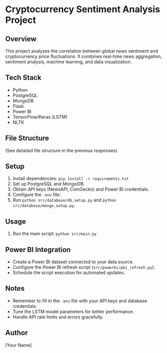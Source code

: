 # Cryptocurrency Sentiment Analysis Project

## Overview

This project analyzes the correlation between global news sentiment and cryptocurrency price fluctuations. It combines real-time news aggregation, sentiment analysis, machine learning, and data visualization.

## Tech Stack

*   Python
*   PostgreSQL
*   MongoDB
*   Flask
*   Power BI
*   TensorFlow/Keras (LSTM)
*   NLTK

## File Structure

(See detailed file structure in the previous responses)

## Setup

1.  Install dependencies: `pip install -r requirements.txt`
2.  Set up PostgreSQL and MongoDB.
3.  Obtain API keys (NewsAPI, CoinGecko) and Power BI credentials.
4.  Configure the `.env` file.
5.  Run `python src/database/db_setup.py` and `python src/database/mongo_setup.py`.

## Usage

1.  Run the main script: `python src/main.py`

## Power BI Integration

*   Create a Power BI dataset connected to your data source.
*   Configure the Power BI refresh script (`src/powerbi/pbi_refresh.py`).
*   Schedule the script execution for automated updates.

## Notes

*   Remember to fill in the `.env` file with your API keys and database credentials.
*   Tune the LSTM model parameters for better performance.
*   Handle API rate limits and errors gracefully.

## Author

[Your Name]
